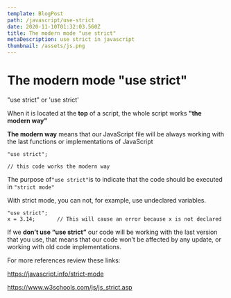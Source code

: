 ```yaml
---
template: BlogPost
path: /javascript/use-strict
date: 2020-11-10T01:32:03.560Z
title: The modern mode "use strict"
metaDescription: use strict in javascript
thumbnail: /assets/js.png
---
```

# The modern mode "use strict"

"use strict" or 'use strict'

When it is located at the **top** of a script, the whole script works **"the modern way"**

**The modern way** means that our JavaScript file will be always working with the last functions or implementations of JavaScript

```
"use strict";

// this code works the modern way
```

The purpose of`"use strict"`is to indicate that the code should be executed in `"strict mode"`

With strict mode, you can not, for example, use undeclared variables.

```
"use strict";
x = 3.14;       // This will cause an error because x is not declared
```

If we **don’t use “use strict”** our code will be working with the last version that you use, that means that our code won’t be affected by any update, or working with old code implementations.



For more references review these links:

<https://javascript.info/strict-mode>

<https://www.w3schools.com/js/js_strict.asp>
